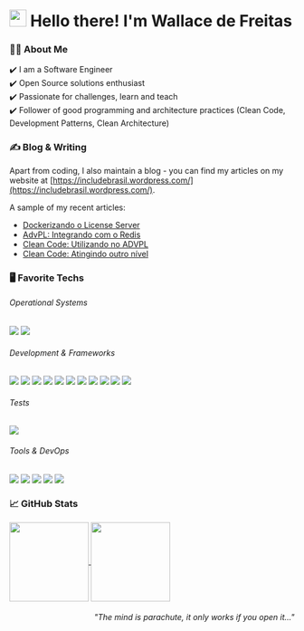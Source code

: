 <h1 align="left" id="macropower-title">
  <img src="https://raw.githubusercontent.com/MartinHeinz/MartinHeinz/master/wave.gif" width="30px" height="30px" /> 
  Hello there! I'm Wallace de Freitas
</h1>

### 👨‍🔬 About Me
:heavy_check_mark: I am a Software Engineer <br />
:heavy_check_mark: Open Source solutions enthusiast <br />
:heavy_check_mark: Passionate for challenges, learn and teach <br />
:heavy_check_mark: Follower of good programming and architecture practices (Clean Code, Development Patterns, Clean Architecture) <br />

### &#x270d; Blog & Writing

Apart from coding, I also maintain a blog - you can find my articles on my website at [https://includebrasil.wordpress.com/](https://includebrasil.wordpress.com/).

A sample of my recent articles:

<!-- BLOG-POST-LIST:START -->
- [Dockerizando o License Server](https://includebrasil.wordpress.com/2022/03/13/dockerizando-o-license-server/)
- [AdvPL: Integrando com o Redis](https://includebrasil.wordpress.com/2022/02/15/advpl-integrando-com-o-redis/)
- [Clean Code: Utilizando no ADVPL](https://includebrasil.wordpress.com/2022/02/07/clean-code-utilizando-no-advpl/)
- [Clean Code: Atingindo outro nível](https://includebrasil.wordpress.com/2022/02/07/utilizando-clean-code/)
<!-- BLOG-POST-LIST:END -->

### :desktop_computer: Favorite Techs

###### Operational Systems
![](https://img.shields.io/badge/OS-Linux-informational?style=flat&logo=linux&logoColor=white&color=8257E5)
![](https://img.shields.io/badge/OS-MacOS-informational?style=flat&logo=apple&logoColor=white&color=8257E5)

###### Development & Frameworks
![](https://img.shields.io/badge/Code-HTML-informational?style=flat&logo=html5&logoColor=white&color=8257E5)
![](https://img.shields.io/badge/Code-CSS-informational?style=flat&logo=css3&logoColor=white&color=8257E5)
![](https://img.shields.io/badge/Code-JavaScript-informational?style=flat&logo=javascript&logoColor=white&color=8257E5)
![](https://img.shields.io/badge/Code-TypeScript-informational?style=flat&logo=typescript&logoColor=white&color=8257E5)
![](https://img.shields.io/badge/Code-Go-informational?style=flat&logo=go&logoColor=white&color=8257E5)
![](https://img.shields.io/badge/Shell-Bash-informational?style=flat&logo=gnu-bash&logoColor=white&color=8257E5)
![](https://img.shields.io/badge/Code-ReactJS-informational?style=flat&logo=react&logoColor=white&color=8257E5)
![](https://img.shields.io/badge/Code-NextJS-informational?style=flat&logo=next.js&logoColor=white&color=8257E5)
![](https://img.shields.io/badge/Code-NodeJS-informational?style=flat&logo=node.js&logoColor=white&color=8257E5)
![](https://img.shields.io/badge/Code-TailwindCSS-informational?style=flat&logo=tailwindcss&logoColor=white&color=8257E5)
![](https://img.shields.io/badge/Code-PHP-informational?style=flat&logo=php&logoColor=white&color=8257E5)

###### Tests
![](https://img.shields.io/badge/Test-Vitest-informational?style=flat&logo=vitest&logoColor=white&color=8257E5)

###### Tools & DevOps
![](https://img.shields.io/badge/Tools-PostgreSQL-informational?style=flat&logo=postgresql&logoColor=white&color=8257E5)
![](https://img.shields.io/badge/Tools-SQL-informational?style=flat&logo=microsoft-sql-server&logoColor=white&color=8257E5)
![](https://img.shields.io/badge/Tools-Docker-informational?style=flat&logo=docker&logoColor=white&color=8257E5)
![](https://img.shields.io/badge/Tools-Redis-informational?style=flat&logo=redis&logoColor=white&color=8257E5)
![](https://img.shields.io/badge/Tools-MySQL-informational?style=flat&logo=mysql&logoColor=white&color=8257E5)

### &#x1f4c8; GitHub Stats
<div style="display: inline_block", align="left">
  <a href="#">
  <img align="center" height="140"  src="https://github-readme-stats.vercel.app/api?username=wallacefreitas&count_private=true&show_icons=true&theme=tokyonight&border_radius=15px">
   </a>
  <a href="#">
 <img align="center" height="140" src="https://github-readme-stats.vercel.app/api/top-langs/?username=wallacefreitas&theme=tokyonight&border_radius=15px&layout=compact">
  </a>
</div>

<div style="float: right; text-align: right; width:100%;">
  <h6>"The mind is parachute, it only works if you open it..."</h6>
</div>

<!--
**wallacefreitas/wallacefreitas** is a ✨ _special_ ✨ repository because its `README.md` (this file) appears on your GitHub profile.

Here are some ideas to get you started:

- 🔭 I’m currently working on ...
- 🌱 I’m currently learning ...
- 👯 I’m looking to collaborate on ...
- 🤔 I’m looking for help with ...
- 💬 Ask me about ...
- 📫 How to reach me: ...
- 😄 Pronouns: ...
- ⚡ Fun fact: ...
-->
